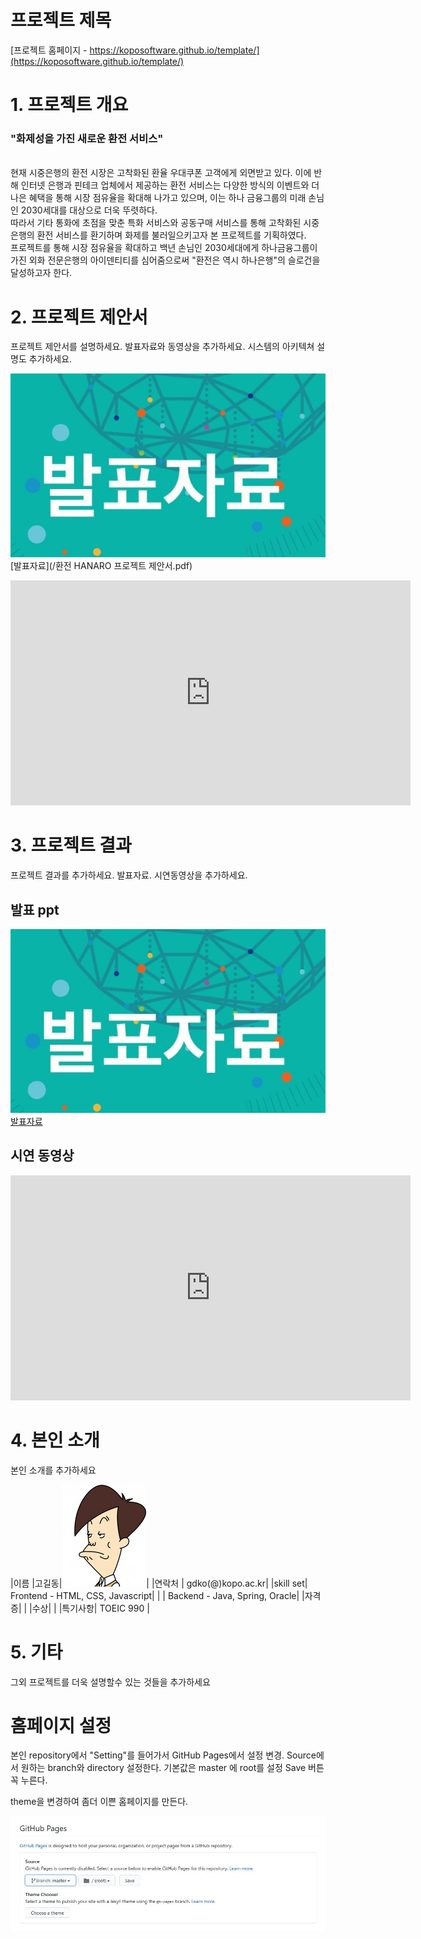 # 프로젝트 제목

[프로젝트 홈페이지 - https://koposoftware.github.io/template/](https://koposoftware.github.io/template/)

# 1. 프로젝트 개요

<h3>"화제성을 가진 새로운 환전 서비스"</h3><br>
현재 시중은행의 환전 시장은 고착화된 환율 우대쿠폰 고객에게 외면받고 있다. 이에 반해 인터넷 은행과 핀테크 업체에서 제공하는 환전 서비스는 다양한 방식의 이벤트와 더 나은 혜택을 통해 시장 점유율을 확대해 나가고 있으며, 이는 하나 금융그룹의 미래 손님인 2030세대를 대상으로 더욱 뚜렷하다.<br>
따라서 기타 통화에 초점을 맞춘 특화 서비스와 공동구매 서비스를 통해 고착화된 시중은행의 환전 서비스를 환기하며 화제를 불러일으키고자 본 프로젝트를 기획하였다. <br>
프로젝트를 통해 시장 점유율을 확대하고 백년 손님인 2030세대에게 하나금융그룹이 가진 외화 전문은행의 아이덴티티를 심어줌으로써 "환전은 역시 하나은행"의 슬로건을 달성하고자 한다.

# 2. 프로젝트 제안서

프로젝트 제안서를 설명하세요. 발표자료와 동영상을 추가하세요. 시스템의 아키텍쳐 설명도 추가하세요.

   <img src="ppt.jpg"/>[발표자료](/환전 HANARO 프로젝트 제안서.pdf)<br>
   <iframe id="ytplayer" type="text/html" width="640" height="360" src="https://www.youtube.com/embed/6LxbdIjWP04" frameborder="0"></iframe>
 

# 3. 프로젝트 결과
프로젝트 결과를 추가하세요. 발표자료. 시연동영상을 추가하세요.

## 발표 ppt 
   <img src="ppt.jpg"/>[발표자료](/project.pptx)<br>

## 시연 동영상 

   <iframe id="ytplayer" type="text/html" width="640" height="360" src="https://www.youtube.com/embed/6LxbdIjWP04" frameborder="0"></iframe>

# 4. 본인 소개

본인 소개를 추가하세요

|이름 |고길동|![gdKO](/gdko.jpg)|
|연락처 | gdko(@)kopo.ac.kr|
|skill set| Frontend - HTML, CSS, Javascript|
| | Backend - Java, Spring, Oracle|
|자격증|  |
|수상| |
|특기사항|  TOEIC 990 |

# 5. 기타
그외 프로젝트를 더욱 설명할수 있는 것들을 추가하세요

# 홈페이지 설정
 본인 repository에서 "Setting"를 들어가서 GitHub Pages에서 설정 변경.
 <Source>
 Source에서 원하는 branch와 directory 설정한다. 
 기본값은 master 에 root를 설정 
 Save 버튼 꼭 누른다.
 
 <Theme Chooser>
 theme을 변경하여 좀더 이쁜 홈페이지를 만든다.
   
   <img src="homepage.JPG"/><br>
   
 
